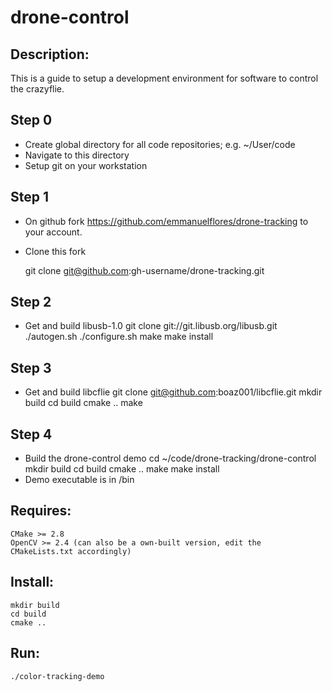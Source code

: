 # drone-control

## Description:
This is a guide to setup a development environment for software to control the crazyflie.

## Step 0
- Create global directory for all code repositories; e.g. ~/User/code
- Navigate to this directory
- Setup git on your workstation

## Step 1
- On github fork https://github.com/emmanuelflores/drone-tracking to your account.
- Clone this fork

    git clone git@github.com:gh-username/drone-tracking.git

## Step 2
- Get and build libusb-1.0
    git clone git://git.libusb.org/libusb.git
    ./autogen.sh
    ./configure.sh
    make
    make install

## Step 3
- Get and build libcflie
    git clone git@github.com:boaz001/libcflie.git
    mkdir build
    cd build
    cmake ..
    make

## Step 4
- Build the drone-control demo
    cd ~/code/drone-tracking/drone-control
    mkdir build
    cd build
    cmake ..
    make
    make install
- Demo executable is in /bin

## Requires:
    CMake >= 2.8
    OpenCV >= 2.4 (can also be a own-built version, edit the CMakeLists.txt accordingly)

## Install:
    mkdir build
    cd build
    cmake ..

## Run:
    ./color-tracking-demo
